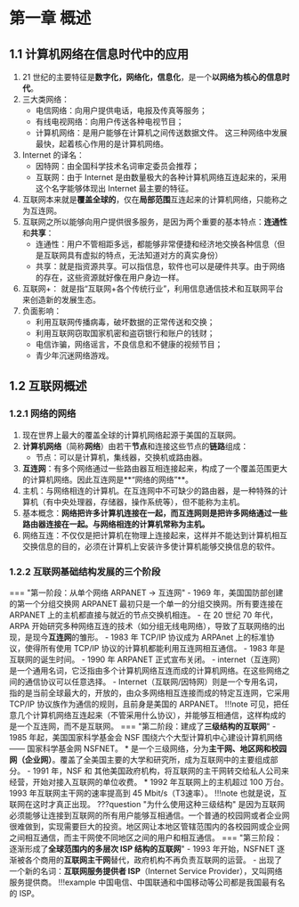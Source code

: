 # 第一章 概述
## 1.1 计算机网络在信息时代中的应用
1. 21 世纪的主要特征是**数字化，网络化，信息化**，是一个**以网络为核心的信息时代**。
2. 三大类网络：
    - 电信网络：向用户提供电话，电报及传真等服务；
    - 有线电视网络：向用户传送各种电视节目；
    - 计算机网络：是用户能够在计算机之间传送数据文件。
这三种网络中发展最快，起着核心作用的是计算机网络。  
3. Internet 的译名：
    - 因特网：由全国科学技术名词审定委员会推荐；
    - 互联网：由于 Internet 是由数量极大的各种计算机网络互连起来的，采用这个名字能够体现出 Internet 最主要的特征。
4. 互联网本来就是**覆盖全球的**，仅在**局部范围**互连起来的计算机网络，只能称之为互连网。
5. 互联网之所以能够向用户提供很多服务，是因为两个重要的基本特点：**连通性**和**共享**：
    - 连通性：用户不管相距多远，都能够非常便捷和经济地交换各种信息（但是互联网具有虚拟的特点，无法知道对方的真实身份）
    - 共享：就是指资源共享。可以指信息，软件也可以是硬件共享。由于网络的存在，这些资源就好像在用户身边一样。
6. 互联网+：
    就是指“互联网+各个传统行业”，利用信息通信技术和互联网平台来创造新的发展生态。
7. 负面影响：
    - 利用互联网传播病毒，破坏数据的正常传送和交换；
    - 利用互联网窃取国家机密和盗窃银行和账户的钱财；
    - 电信诈骗，网络谣言，不良信息和不健康的视频节目；
    - 青少年沉迷网络游戏。
## 1.2 互联网概述
### 1.2.1 网络的网络
1. 现在世界上最大的覆盖全球的计算机网络起源于美国的互联网。
2. **计算机网络**（简称**网络**）由若干**节点**和连接这些节点的**链路**组成：
    - 节点：可以是计算机，集线器，交换机或路由器。
3. **互连网**：有多个网络通过一些路由器互相连接起来，构成了一个覆盖范围更大的计算机网络。因此互连网是**“网络的网络”**。
4. 主机：与网络相连的计算机。在互连网中不可缺少的路由器，是一种特殊的计算机（有中央处理器，存储器，操作系统等），但不能称为主机。
5. 基本概念：**网络把许多计算机连接在一起，而互连网则是把许多网络通过一些路由器连接在一起。与网络相连的计算机常称为主机。**
6. 网络互连：不仅仅是把计算机在物理上连接起来，这样并不能达到计算机相互交换信息的目的，必须在计算机上安装许多使计算机能够交换信息的软件。
### 1.2.2 互联网基础结构发展的三个阶段
=== "第一阶段：从单个网络 ARPANET -> 互连网"
    - 1969 年，美国国防部创建的第一个分组交换网 ARPANET 最初只是一个单一的分组交换网。所有要连接在 ARPANET 上的主机都直接与就近的节点交换机相连。
    - 在 20 世纪 70 年代，ARPA 开始研究多种网络互连的技术（如分组无线电网络），导致了互联网络的出现，是现今**互连网**的雏形。
    - 1983 年 TCP/IP 协议成为 ARPAnet 上的标准协议，使得所有使用 TCP/IP 协议的计算机都能利用互连网相互通信。
    - 1983 年是互联网的诞生时间。
    - 1990 年 ARPANET 正式宣布关闭。
    - internet（互连网）是一个通用名词，它泛指由多个计算机网络互连而成的计算机网络。在这些网络之间的通信协议可以任意选择。
    - Internet（互联网/因特网）则是一个专用名词，指的是当前全球最大的，开放的，由众多网络相互连接而成的特定互连网，它采用 TCP/IP 协议族作为通信的规则，且前身是美国的 ARPANET。
    !!!note
        可见，把任意几个计算机网络互连起来（不管采用什么协议），并能够互相通信，这样构成的是一个互连网，而不是互联网。
=== "第二阶段：建成了**三级结构的互联网**"
    - 1985 年起，美国国家科学基金会 NSF 围绕六个大型计算机中心建设计算机网络 —— 国家科学基金网 NSFNET。
        * 是一个三级网络，分为**主干网、地区网和校园网（企业网）**。覆盖了全美国主要的大学和研究所，成为互联网中的主要组成部分。
    - 1991 年，NSF 和 其他美国政府机构，将互联网的主干网转交给私人公司来经营，开始对接入互联网的单位收费。
        * 1992 年互联网上的主机超过 100 万台。1993 年互联网主干网的速率提高到 45 Mbit/s（T3速率）。
    !!!note
        也就是说，互联网在这时才真正出现。
    ???question "为什么使用这种三级结构"
        是因为互联网必须能够让连接到互联网的所有用户能够互相通信。一个普通的校园网或者企业网很难做到，实现需要巨大的投资。地区网让本地区管辖范围内的各校园网或企业网之间相互通信，而主干网使不同地区之间的用户和相互通信。
=== "第三阶段：逐渐形成了**全球范围内的多层次 ISP 结构的互联网**"
    - 1993 年开始，NSFNET 逐渐被各个商用的**互联网主干网**替代，政府机构不再负责互联网的运营。
        - 出现了一个新的名词：**互联网服务提供者 ISP**（Internet Service Provider），又叫网络服务提供商。
        !!!example
            中国电信、中国联通和中国移动等公司都是我国最有名的 ISP。
